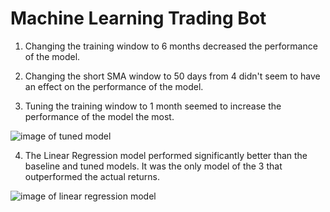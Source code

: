 # Machine Learning Trading Bot
1. Changing the training window to 6 months decreased the performance of the model.

2. Changing the short SMA window to 50 days from 4 didn't seem to have an effect on the performance of the model.

3. Tuning the training window to 1 month seemed to increase the performance of the model the most.

![image of tuned model](/Users/DLT/Desktop/CU-VIRT-FIN-PT-03-2023-U-B/14-Algorithmic_Trading/challenge14/Starter_Code_3/Resources/tuned.png)

4. The Linear Regression model performed significantly better than the baseline and tuned models. It was the only model of the 3 that outperformed the actual returns.

![image of linear regression model](/Users/DLT/Desktop/CU-VIRT-FIN-PT-03-2023-U-B/14-Algorithmic_Trading/challenge14/Starter_Code_3/Resources/LinearRegressionModel.png)

